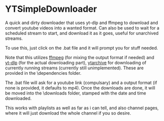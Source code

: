 # YTSimpleDownloader
A quick and dirty downloader that uses yt-dlp and ffmpeg to download and convert youtube videos into a wanted format. Can also be used to wait for a scheduled stream to start, and download it as it goes, useful for unarchived streams.
 
To use this, just click on the .bat file and it will prompt you for stuff needed. 

Note that this utilizes [ffmpeg](https://www.ffmpeg.org/download.html) (for mixing the output format if needed) and [yt-dlp](https://github.com/yt-dlp/yt-dlp) (for the actual downloading part), [ytarchive](https://github.com/Kethsar/ytarchive) for downloading of currently running streams (currently still unimplemented). These are provided in the \dependencies folder. 

The .bat file will ask for a youtube link (compulsary) and a output format (if none is provided, it defaults to mp4). Once the downloads are done, it will be moved into the \downloads folder, stamped with the date and time downloaded. 

This works with playlists as well as far as i can tell, and also channel pages, where it will just download the whole channel if you so desire. 
